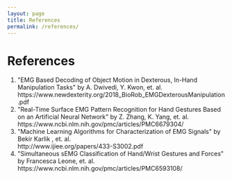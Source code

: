 ```yaml
---
layout: page
title: References
permalink: /references/
---
```

<html>
  <body>
      <h1>References</h1>
        <p><ol>
          <li>"EMG Based Decoding of Object Motion in Dexterous, In-Hand Manipulation Tasks" by A. Dwivedi, Y. Kwon, et. al. 
            <br/>https://www.newdexterity.org/2018_BioRob_EMGDexterousManipulation.pdf</li>
          <li>"Real-Time Surface EMG Pattern Recognition for Hand Gestures Based on an Artificial Neural Network" by Z.  Zhang, K. Yang, et. al.
            <br/>https://www.ncbi.nlm.nih.gov/pmc/articles/PMC6679304/</li>
          <li>"Machine Learning Algorithms for Characterization of EMG Signals" by Bekir Karlik , et. al.
            <br>http://www.ijiee.org/papers/433-S3002.pdf</li>
          <li>"Simultaneous sEMG Classification of Hand/Wrist Gestures and Forces" by Francesca Leone, et. al.
            <br>https://www.ncbi.nlm.nih.gov/pmc/articles/PMC6593108/</li>
        </ol></p>
  </body>
</html>

